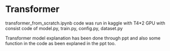 # Transformer

transformer_from_scratch.ipynb code was run in kaggle with T4*2 GPU with consist code of model.py, train.py, config.py, dataset.py

Transformer model explanation has been done through ppt and also some function in the code as been explaned in the ppt too.
